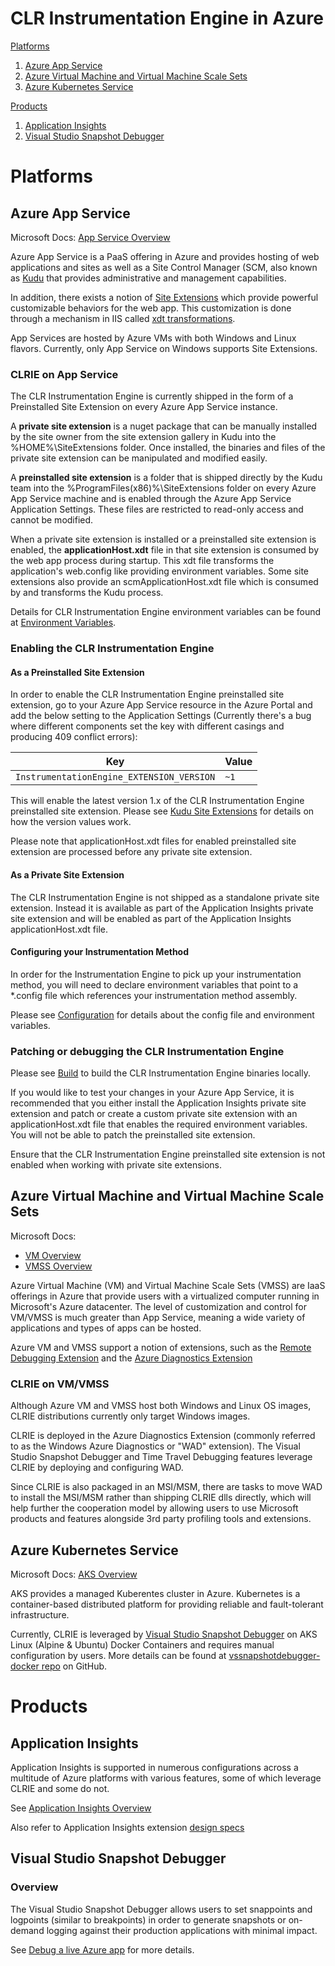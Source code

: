 # CLR Instrumentation Engine in Azure

[Platforms](#platforms)
  1. [Azure App Service](#app-service)
  2. [Azure Virtual Machine and Virtual Machine Scale Sets](#vm-and-vmss)
  3. [Azure Kubernetes Service](#kubernetes)

[Products](#products)
  1. [Application Insights](#application-insights)
  2. [Visual Studio Snapshot Debugger](#snapshot-debugger)


# <a name="platforms">Platforms</a>

## <a name="app-service">Azure App Service</a>

Microsoft Docs: [App Service Overview](https://docs.microsoft.com/azure/app-service)

Azure App Service is a PaaS offering in Azure and provides hosting of web applications and sites as well as a
Site Control Manager (SCM, also known as [Kudu](https://github.com/projectkudu/kudu) that provides administrative
and management capabilities.

In addition, there exists a notion of [Site Extensions](https://github.com/projectkudu/kudu/wiki/Azure-Site-Extensions) which provide powerful
customizable behaviors for the web app. This customization is done through a mechanism in IIS called
[xdt transformations](https://msdn.microsoft.com/library/dd465326.aspx).

App Services are hosted by Azure VMs with both Windows and Linux flavors. Currently, only App Service on Windows supports Site Extensions.

### CLRIE on App Service

The CLR Instrumentation Engine is currently shipped in the form of a Preinstalled Site Extension on every Azure App Service instance.

A **private site extension** is a nuget package that can be manually installed by the site owner from the site extension gallery in Kudu into
the %HOME%\SiteExtensions folder. Once installed, the binaries and files of the private site extension can be manipulated and modified easily.

A **preinstalled site extension** is a folder that is shipped directly by the Kudu team into the %ProgramFiles(x86)%\SiteExtensions folder on
every Azure App Service machine and is enabled through the Azure App Service Application Settings. These files are restricted to read-only
access and cannot be modified.

When a private site extension is installed or a preinstalled site extension is enabled, the **applicationHost.xdt** file in that site extension
is consumed by the web app process during startup. This xdt file transforms the application's web.config like providing environment variables.
Some site extensions also provide an scmApplicationHost.xdt file which is consumed by and transforms the Kudu process.

Details for CLR Instrumentation Engine environment variables can be found at [Environment Variables](../environment_variables.md).

### Enabling the CLR Instrumentation Engine

#### As a Preinstalled Site Extension

In order to enable the CLR Instrumentation Engine preinstalled site extension, go to your Azure App Service resource in the Azure Portal and
add the below setting to the Application Settings (Currently there's a bug where different components set the key with different casings and
producing 409 conflict errors):

|Key|Value|
|-|-|
`InstrumentationEngine_EXTENSION_VERSION`|`~1`

This will enable the latest version 1.x of the CLR Instrumentation Engine preinstalled site extension.
Please see [Kudu Site Extensions](https://github.com/projectkudu/kudu/wiki/Azure-Site-Extensions) for details on how the version values work.

Please note that applicationHost.xdt files for enabled preinstalled site extension are processed before any private site extension.

#### As a Private Site Extension

The CLR Instrumentation Engine is not shipped as a standalone private site extension. Instead it is available as part of the Application
Insights private site extension and will be enabled as part of the Application Insights applicationHost.xdt file.

#### Configuring your Instrumentation Method

In order for the Instrumentation Engine to pick up your instrumentation method, you will need to declare environment variables that point to a
*.config file which references your instrumentation method assembly.

Please see [Configuration](../configuration.md) for details about the config file and environment variables.

### Patching or debugging the CLR Instrumentation Engine

Please see [Build](../build.md) to build the CLR Instrumentation Engine binaries locally.

If you would like to test your changes in your Azure App Service, it is recommended that you either install the Application Insights private
site extension and patch or create a custom private site extension with an applicationHost.xdt file that enables the required environment
variables. You will not be able to patch the preinstalled site extension.

Ensure that the CLR Instrumentation Engine preinstalled site extension is not enabled when working with private site extensions.

## <a name="vm-and-vmss">Azure Virtual Machine and Virtual Machine Scale Sets</a>

Microsoft Docs:
* [VM Overview](https://docs.microsoft.com/azure/virtual-machines)
* [VMSS Overview](https://docs.microsoft.com/azure/virtual-machine-scale-sets)

Azure Virtual Machine (VM) and Virtual Machine Scale Sets (VMSS) are IaaS offerings in Azure that provide users with a virtualized computer
running in Microsoft's Azure datacenter. The level of customization and control for VM/VMSS is much greater than App Service, meaning a wide
variety of applications and types of apps can be hosted.

Azure VM and VMSS support a notion of extensions, such as the
[Remote Debugging Extension](https://docs.microsoft.com/visualstudio/azure/vs-azure-tools-debug-cloud-services-virtual-machines#debugging-azure-virtual-machines)
and the
[Azure Diagnostics Extension](https://docs.microsoft.com/azure/azure-monitor/platform/diagnostics-extension-overview)

### CLRIE on VM/VMSS

Although Azure VM and VMSS host both Windows and Linux OS images, CLRIE distributions currently only target Windows images.

CLRIE is deployed in the Azure Diagnostics Extension (commonly referred to as the Windows Azure Diagnostics or "WAD" extension). The Visual
Studio Snapshot Debugger and Time Travel Debugging features leverage CLRIE by deploying and configuring WAD.

Since CLRIE is also packaged in an MSI/MSM, there are tasks to move WAD to install the MSI/MSM rather than shipping CLRIE dlls directly, which
will help further the cooperation model by allowing users to use Microsoft products and features alongside 3rd party profiling tools and
extensions.

## <a name="kubernetes">Azure Kubernetes Service</a>

Microsoft Docs: [AKS Overview](https://docs.microsoft.com/azure/aks/)

AKS provides a managed Kuberentes cluster in Azure. Kubernetes is a container-based distributed platform for providing reliable and
fault-tolerant infrastructure.

Currently, CLRIE is leveraged by [Visual Studio Snapshot Debugger](#snapshot-debugger) on AKS Linux (Alpine & Ubuntu) Docker Containers and
requires manual configuration by users. More details can be found at
[vssnapshotdebugger-docker repo](https://github.com/Microsoft/vssnapshotdebugger-docker) on GitHub.

# <a name="products">Products</a>

## <a name="application-insights">Application Insights</a>

Application Insights is supported in numerous configurations across a multitude of Azure platforms with various features, some of which
leverage CLRIE and some do not.

See [Application Insights Overview](https://docs.microsoft.com/azure/azure-monitor/app/app-insights-overview)

Also refer to Application Insights extension
[design specs](https://github.com/Microsoft/InstrumentationEngine-Intercept/blob/develop/design-principles.md)


## <a name="snapshot-debugger">Visual Studio Snapshot Debugger</a>

### Overview

The Visual Studio Snapshot Debugger allows users to set snappoints and logpoints (similar to breakpoints) in order to generate snapshots or
on-demand logging against their production applications with minimal impact.

See [Debug a live Azure app](https://aka.ms/snappoint) for more details.